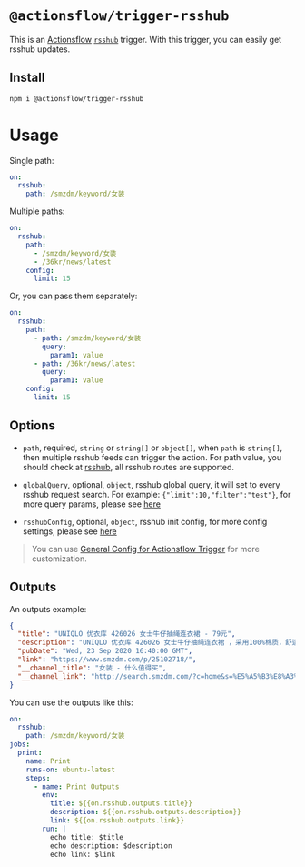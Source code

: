 # `@actionsflow/trigger-rsshub`

This is an [Actionsflow](https://github.com/actionsflow/actionsflow) [`rsshub`](https://github.com/DIYgod/RSSHub) trigger. With this trigger, you can easily get rsshub updates.

## Install

```bash
npm i @actionsflow/trigger-rsshub
```

# Usage

Single path:

```yaml
on:
  rsshub:
    path: /smzdm/keyword/女装
```

Multiple paths:

```yaml
on:
  rsshub:
    path:
      - /smzdm/keyword/女装
      - /36kr/news/latest
    config:
      limit: 15
```

Or, you can pass them separately:

```yaml
on:
  rsshub:
    path:
      - path: /smzdm/keyword/女装
        query:
          param1: value
      - path: /36kr/news/latest
        query:
          param1: value
    config:
      limit: 15
```

## Options

- `path`, required, `string` or `string[]` or `object[]`, when `path` is `string[]`, then multiple rsshub feeds can trigger the action. For path value, you should check at [rsshub](https://docs.rsshub.app/), all rsshub routes are supported.

- `globalQuery`, optional, `object`, rsshub global query, it will set to every rsshub request search. For example: `{"limit":10,"filter":"test"}`, for more query params, please see [here](https://docs.rsshub.app/parameter.html)

- `rsshubConfig`, optional, `object`, rsshub init config, for more config settings, please see [here](https://docs.rsshub.app/install/#pei-zhi)

> You can use [General Config for Actionsflow Trigger](https://actionsflow.github.io/docs/workflow/#ontriggerconfig) for more customization.

## Outputs

An outputs example:

```json
{
  "title": "UNIQLO 优衣库 426026 女士牛仔抽绳连衣裙 - 79元",
  "description": "UNIQLO 优衣库 426026 女士牛仔抽绳连衣裙 ，采用100%棉质，舒适透气，款型舒适，腰部附带抽绳，便于调节松紧度。下单到手价79元，近期好价，喜欢的可以购买了。<br>天猫精选<br><img src=\"http://qny.smzdm.com/202003/24/5e796b40660e23474.jpg_d200.jpg\" referrerpolicy=\"no-referrer\">",
  "pubDate": "Wed, 23 Sep 2020 16:40:00 GMT",
  "link": "https://www.smzdm.com/p/25102718/",
  "__channel_title": "女装 - 什么值得买",
  "__channel_link": "http://search.smzdm.com/?c=home&s=%E5%A5%B3%E8%A3%85&order=time&v=b"
}
```

You can use the outputs like this:

```yaml
on:
  rsshub:
    path: /smzdm/keyword/女装
jobs:
  print:
    name: Print
    runs-on: ubuntu-latest
    steps:
      - name: Print Outputs
        env:
          title: ${{on.rsshub.outputs.title}}
          description: ${{on.rsshub.outputs.description}}
          link: ${{on.rsshub.outputs.link}}
        run: |
          echo title: $title
          echo description: $description
          echo link: $link
```
